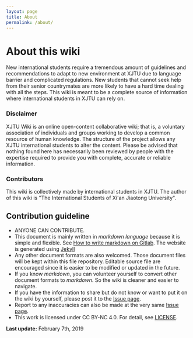 ```yaml
---
layout: page
title: About
permalink: /about/
---
```

# About this wiki
New international students require a tremendous amount of guidelines and recommendations to adapt to new environment at XJTU due to language barrier and complicated regulations. New students that cannot seek help from their senior countrymates are more likely to have a hard time dealing with all the steps. This wiki is meant to be a complete source of information where international students in XJTU can rely on. 

### Disclaimer
XJTU Wiki is an online open-content collaborative wiki; that is, a voluntary association of individuals and groups working to develop a common resource of human knowledge. The structure of the project allows any XJTU international students to alter the content. Please be advised that nothing found here has necessarily been reviewed by people with the expertise required to provide you with complete, accurate or reliable information.

### Contributors
This wiki is collectively made by international students in XJTU. The author of this wiki is "The International Students of Xi'an Jiaotong University". 

## Contribution guideline  
* ANYONE CAN CONTRIBUTE.
* This document is mainly written in *markdown language* because it is simple and flexible. See [How to write markdown on Gitlab](https://docs.gitlab.com/ee/user/markdown.html). The website is generated using [Jekyll](https://jekyllrb.com/)
* Any other document formats are also welcomed. Those document files will be kept within this file repository. Editable source file are encouraged since it is easier to be modified or updated in the future. 
* If you know *markdown*, you can volunteer yourself to convert other document formats to *markdown*. So the wiki is cleaner and easier to navigate. 
* If you have the information to share but do not know or want to put it on the wiki by yourself, please post it to the [Issue page](https://github.com/xjtu-wiki/xjtu-wiki.github.io/issues). 
* Report to any inaccuracies can also be made at the very same [Issue page](https://github.com/xjtu-wiki/xjtu-wiki.github.io/issues). 
* This work is licensed under CC BY-NC 4.0. For detail, see [LICENSE](https://github.com/xjtu-wiki/xjtu-wiki.github.io/blob/master/LICENSE.txt).

**Last update:** February 7th, 2019